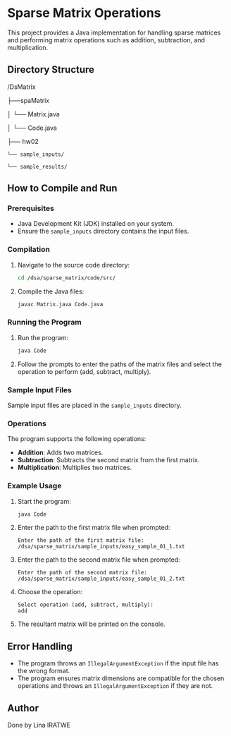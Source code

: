 # Sparse Matrix Operations

This project provides a Java implementation for handling sparse matrices and performing matrix operations such as addition, subtraction, and multiplication.

## Directory Structure

/DsMatrix

├──spaMatrix

│ └── Matrix.java

│ └── Code.java

├── hw02

    └── sample_inputs/

    └── sample_results/

## How to Compile and Run

### Prerequisites

- Java Development Kit (JDK) installed on your system.
- Ensure the `sample_inputs` directory contains the input files.

### Compilation

1. Navigate to the source code directory:
    ```bash
    cd /dsa/sparse_matrix/code/src/
    ```

2. Compile the Java files:
    ```bash
    javac Matrix.java Code.java
    ```

### Running the Program

1. Run the program:
    ```bash
    java Code
    ```

2. Follow the prompts to enter the paths of the matrix files and select the operation to perform (add, subtract, multiply).

### Sample Input Files

Sample input files are placed in the `sample_inputs` directory. 


### Operations

The program supports the following operations:

- **Addition**: Adds two matrices.
- **Subtraction**: Subtracts the second matrix from the first matrix.
- **Multiplication**: Multiplies two matrices.

### Example Usage

1. Start the program:
    ```bash
    java Code
    ```

2. Enter the path to the first matrix file when prompted:
    ```
    Enter the path of the first matrix file:
    /dsa/sparse_matrix/sample_inputs/easy_sample_01_1.txt
    ```

3. Enter the path to the second matrix file when prompted:
    ```
    Enter the path of the second matrix file:
    /dsa/sparse_matrix/sample_inputs/easy_sample_01_2.txt
    ```

4. Choose the operation:
    ```
    Select operation (add, subtract, multiply):
    add
    ```

5. The resultant matrix will be printed on the console.

## Error Handling

- The program throws an `IllegalArgumentException` if the input file has the wrong format.
- The program ensures matrix dimensions are compatible for the chosen operations and throws an `IllegalArgumentException` if they are not.

## Author

Done by Lina IRATWE
